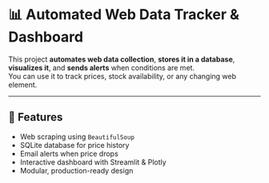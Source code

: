 # 📊 Automated Web Data Tracker & Dashboard

This project **automates web data collection**, **stores it in a database**, **visualizes it**, and **sends alerts** when conditions are met.  
You can use it to track prices, stock availability, or any changing web element.

---

## 🚀 Features
- Web scraping using `BeautifulSoup`
- SQLite database for price history
- Email alerts when price drops
- Interactive dashboard with Streamlit & Plotly
- Modular, production-ready design
